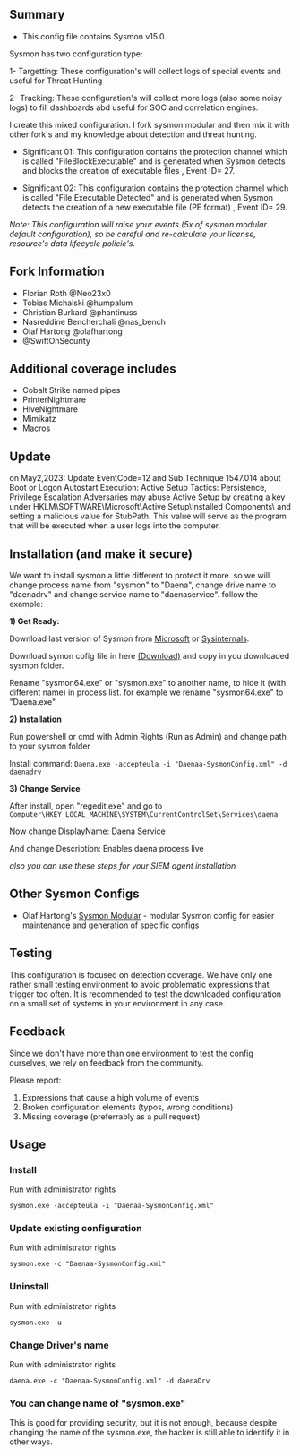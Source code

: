 



##  Summary

 * This config file contains Sysmon v15.0.     

Sysmon has two configuration type:

1- Targetting: These configuration's will collect logs of special events and useful for Threat Hunting

2- Tracking: These configuration's will collect more logs (also some noisy logs) to fill dashboards abd useful for SOC and correlation engines.


I create this mixed configuration. I fork sysmon modular and then mix it with other fork's and my knowledge about detection and threat hunting.

 * Significant 01: 
This configuration contains the protection channel  which is called  "FileBlockExecutable" and is generated when Sysmon detects and blocks the creation of executable files , Event ID= 27.


 * Significant 02:
This configuration contains the protection channel  which is called "File Executable Detected" and is generated when Sysmon detects the creation of a new executable file (PE format) , Event ID= 29.

*Note: This configuration will raise your events (5x of sysmon modular default configuration), so be careful and re-calculate your license, resource's data lifecycle policie's.*

## Fork Information

- Florian Roth @Neo23x0
- Tobias Michalski @humpalum
- Christian Burkard @phantinuss
- Nasreddine Bencherchali @nas_bench
- Olaf Hartong @olafhartong
- @SwiftOnSecurity

## Additional coverage includes

- Cobalt Strike named pipes
- PrinterNightmare
- HiveNightmare
- Mimikatz
- Macros

## Update

on May2,2023: 
Update EventCode=12 and Sub.Technique 1547.014 about Boot or Logon Autostart Execution: Active Setup 
Tactics: Persistence, Privilege Escalation
Adversaries may abuse Active Setup by creating a key under HKLM\SOFTWARE\Microsoft\Active Setup\Installed Components\ and setting a malicious value for StubPath. This value will serve as the program that will be executed when a user logs into the computer.

##  Installation (and make it secure)

We want to install sysmon a little different to protect it more. so we will change process name from "sysmon" to "Daena", change drive name to "daenadrv" and change service name to "daenaservice". follow the example:


**1) Get Ready:**

Download last version of Sysmon from [Microsoft](https://learn.microsoft.com/en-us/sysinternals/downloads/sysmon) or [Sysinternals](https://download.sysinternals.com/files/Sysmon.zip).

Download symon cofig file in here [(Download)](https://github.com/Daenaa/sysmon-config/blob/master/Daenaa-SysmonConfig.xml) and copy in you downloaded sysmon folder.

Rename "sysmon64.exe" or "sysmon.exe" to another name, to hide it (with different name) in process list. for example we rename "sysmon64.exe" to "Daena.exe"


**2) Installation**

Run powershell or cmd with Admin Rights (Run as Admin) and change path to your sysmon folder

Install command: `Daena.exe -accepteula -i "Daenaa-SysmonConfig.xml" -d daenadrv`


**3) Change Service**

After install, open "regedit.exe" and go to `Computer\HKEY_LOCAL_MACHINE\SYSTEM\CurrentControlSet\Services\daena`

Now change DisplayName: Daena Service

And change Description: Enables daena process live



*also you can use these steps for your SIEM agent installation*


## Other Sysmon Configs

- Olaf Hartong's [Sysmon Modular](https://github.com/olafhartong/sysmon-modular) - modular Sysmon config for easier maintenance and generation of specific configs

## Testing

This configuration is focused on detection coverage. We have only one rather small testing environment to avoid problematic expressions that trigger too often. It is recommended to test the downloaded configuration on a small set of systems in your environment in any case.

## Feedback

Since we don't have more than one environment to test the config ourselves, we rely on feedback from the community.

Please report:

1. Expressions that cause a high volume of events
2. Broken configuration elements (typos, wrong conditions)
3. Missing coverage (preferrably as a pull request)

## Usage

### Install

Run with administrator rights

```batch
sysmon.exe -accepteula -i "Daenaa-SysmonConfig.xml"
```

### Update existing configuration

Run with administrator rights

```batch
sysmon.exe -c "Daenaa-SysmonConfig.xml"
```

### Uninstall

Run with administrator rights

```batch
sysmon.exe -u
```

### Change Driver's name

Run with administrator rights
```batch
daena.exe -c "Daenaa-SysmonConfig.xml" -d daenaDrv
```

### You can change name of "sysmon.exe" 
This is good for providing security, but it is not enough, because despite changing the name of the sysmon.exe, the hacker is still able to identify it in other ways.



